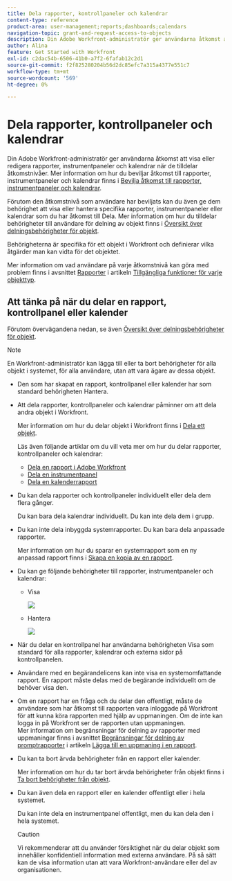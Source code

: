 ```yaml
---
title: Dela rapporter, kontrollpaneler och kalendrar
content-type: reference
product-area: user-management;reports;dashboards;calendars
navigation-topic: grant-and-request-access-to-objects
description: Din Adobe Workfront-administratör ger användarna åtkomst att visa eller redigera rapporter, instrumentpaneler och kalendrar när de tilldelar åtkomstnivåer. Mer information om hur du beviljar åtkomst till rapporter, instrumentpaneler och kalendrar finns i Bevilja åtkomst till rapporter, instrumentpaneler och kalendrar.
author: Alina
feature: Get Started with Workfront
exl-id: c2dac54b-6506-41b0-a7f2-6fafab12c2d1
source-git-commit: f2f825280204b56d2dc85efc7a315a4377e551c7
workflow-type: tm+mt
source-wordcount: '569'
ht-degree: 0%

---
```


# Dela rapporter, kontrollpaneler och kalendrar

Din Adobe Workfront-administratör ger användarna åtkomst att visa eller redigera rapporter, instrumentpaneler och kalendrar när de tilldelar åtkomstnivåer. Mer information om hur du beviljar åtkomst till rapporter, instrumentpaneler och kalendrar finns i [Bevilja åtkomst till rapporter, instrumentpaneler och kalendrar](../../administration-and-setup/add-users/configure-and-grant-access/grant-access-reports-dashboards-calendars.md).

Förutom den åtkomstnivå som användare har beviljats kan du även ge dem behörighet att visa eller hantera specifika rapporter, instrumentpaneler eller kalendrar som du har åtkomst till Dela. Mer information om hur du tilldelar behörigheter till användare för delning av objekt finns i [Översikt över delningsbehörigheter för objekt](../../workfront-basics/grant-and-request-access-to-objects/sharing-permissions-on-objects-overview.md).

Behörigheterna är specifika för ett objekt i Workfront och definierar vilka åtgärder man kan vidta för det objektet.

Mer information om vad användare på varje åtkomstnivå kan göra med problem finns i avsnittet [Rapporter](../../administration-and-setup/add-users/access-levels-and-object-permissions/functionality-available-for-each-object-type.md#reports) i artikeln [Tillgängliga funktioner för varje objekttyp](../../administration-and-setup/add-users/access-levels-and-object-permissions/functionality-available-for-each-object-type.md).

## Att tänka på när du delar en rapport, kontrollpanel eller kalender

Förutom övervägandena nedan, se även [Översikt över delningsbehörigheter för objekt](../../workfront-basics/grant-and-request-access-to-objects/sharing-permissions-on-objects-overview.md).

>[!NOTE]
>
>En Workfront-administratör kan lägga till eller ta bort behörigheter för alla objekt i systemet, för alla användare, utan att vara ägare av dessa objekt.

* Den som har skapat en rapport, kontrollpanel eller kalender har som standard behörigheten Hantera.
* Att dela rapporter, kontrollpaneler och kalendrar påminner om att dela andra objekt i Workfront.

  Mer information om hur du delar objekt i Workfront finns i [Dela ett objekt](../../workfront-basics/grant-and-request-access-to-objects/share-an-object.md).

  Läs även följande artiklar om du vill veta mer om hur du delar rapporter, kontrollpaneler och kalendrar:

   * [Dela en rapport i Adobe Workfront](../../reports-and-dashboards/reports/creating-and-managing-reports/share-report.md)
   * [Dela en instrumentpanel](../../reports-and-dashboards/dashboards/creating-and-managing-dashboards/share-dashboard.md)
   * [Dela en kalenderrapport](../../reports-and-dashboards/reports/calendars/share-a-calendar-report.md)

* Du kan dela rapporter och kontrollpaneler individuellt eller dela dem flera gånger.

  Du kan bara dela kalendrar individuellt. Du kan inte dela dem i grupp.

* Du kan inte dela inbyggda systemrapporter. Du kan bara dela anpassade rapporter.

  Mer information om hur du sparar en systemrapport som en ny anpassad rapport finns i [Skapa en kopia av en rapport](../../reports-and-dashboards/reports/creating-and-managing-reports/create-copy-report.md).

* Du kan ge följande behörigheter till rapporter, instrumentpaneler och kalendrar:

   * Visa

     ![](assets/screen-shot-2014-01-22-at-10.19.55-am.png)

   * Hantera

     ![](assets/screen-shot-2014-01-22-at-10.20.13-am.png)

* När du delar en kontrollpanel har användarna behörigheten Visa som standard för alla rapporter, kalendrar och externa sidor på kontrollpanelen.
* Användare med en begärandelicens kan inte visa en systemomfattande rapport. En rapport måste delas med de begärande individuellt om de behöver visa den.
* Om en rapport har en fråga och du delar den offentligt, måste de användare som har åtkomst till rapporten vara inloggade på Workfront för att kunna köra rapporten med hjälp av uppmaningen. Om de inte kan logga in på Workfront ser de rapporten utan uppmaningen.\
  Mer information om begränsningar för delning av rapporter med uppmaningar finns i avsnittet [Begränsningar för delning av promptrapporter](../../reports-and-dashboards/reports/creating-and-managing-reports/add-prompt-report.md#limitations-of-running-public-prompted-reports) i artikeln [Lägga till en uppmaning i en rapport](../../reports-and-dashboards/reports/creating-and-managing-reports/add-prompt-report.md).

* Du kan ta bort ärvda behörigheter från en rapport eller kalender.

  Mer information om hur du tar bort ärvda behörigheter från objekt finns i [Ta bort behörigheter från objekt](../../workfront-basics/grant-and-request-access-to-objects/remove-permissions-from-objects.md).

* Du kan även dela en rapport eller en kalender offentligt eller i hela systemet.

  Du kan inte dela en instrumentpanel offentligt, men du kan dela den i hela systemet.

  >[!CAUTION]
  >
  >Vi rekommenderar att du använder försiktighet när du delar objekt som innehåller konfidentiell information med externa användare. På så sätt kan de visa information utan att vara Workfront-användare eller del av organisationen.
